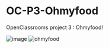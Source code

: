 # OC-P3-Ohmyfood

OpenClassrooms project 3 : Ohmyfood!

![image](https://user-images.githubusercontent.com/76693227/148556507-3aa29e6f-1f80-4e18-a02d-d178b3fcf85c.png)
![ohmyfood](https://user-images.githubusercontent.com/76693227/150074393-b1b88bb6-1dd8-4f96-baa5-c19661973edb.png)
